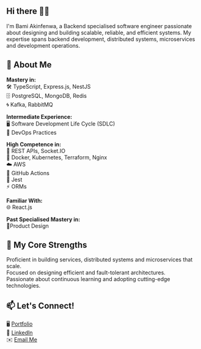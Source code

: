 ## Hi there 👋🏾

I'm Bami Akinfenwa, a Backend specialised software engineer passionate about designing and building scalable, reliable, and efficient systems. My expertise spans backend development, distributed systems, microservices and development operations.

## 🚀 About Me
**Mastery in:** <br>
🛠️ TypeScript, Express.js, NestJS <br>
🗄️ PostgreSQL, MongoDB, Redis <br>
🌀 Kafka, RabbitMQ

**Intermediate Experience:** <br>
🖥️ Software Development Life Cycle (SDLC) <br>
🔄 DevOps Practices

**High Competence in:** <br>
🔗 REST APIs, Socket.IO <br>
🧩 Docker, Kubernetes, Terraform, Nginx <br>
☁️ AWS <br>
🔧 GitHub Actions <br>
🧪 Jest <br>
⚡ ORMs 

**Familiar With:** <br>
🌐 React.js

**Past Specialised Mastery in:** <br>
🎨Product Design

## 🌟 My Core Strengths
Proficient in building services, distributed systems and microservices that scale. <br>
Focused on designing efficient and fault-tolerant architectures. <br>
Passionate about continuous learning and adopting cutting-edge technologies. <br>

## 📫 Let's Connect!
🖥️ [Portfolio](https://bami.vercel.app) <br>
💼 [LinkedIn](https://linkedin.com/in/bamiakins)  <br>
✉️ [Email Me](mailto:bamiakinfenwa@gmail.com)  

<!--
**Bamiakins/bamiakins** is a ✨ _special_ ✨ repository because its `README.md` (this file) appears on your GitHub profile.

Here are some ideas to get you started:

- 🔭 I’m currently working on ...
- 🌱 I’m currently learning ...
- 👯 I’m looking to collaborate on ...
- 🤔 I’m looking for help with ...
- 💬 Ask me about ...
- 📫 How to reach me: ...
- 😄 Pronouns: ...
- ⚡ Fun fact: ...
-->
